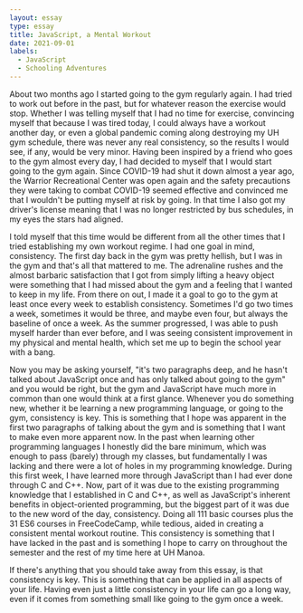 ```yaml
---
layout: essay
type: essay
title: JavaScript, a Mental Workout
date: 2021-09-01
labels:
  - JavaScript
  - Schooling Adventures
---
```


About two months ago I started going to the gym regularly again. I had tried to work out before in the past, but for whatever reason the exercise would stop. Whether I was telling myself that I had no time for exercise, convincing myself that because I was tired today, I could always have a workout another day, or even a global pandemic coming along destroying my UH gym schedule, there was never any real consistency, so the results I would see, if any, would be very minor. Having been inspired by a friend who goes to the gym almost every day, I had decided to myself that I would start going to the gym again. Since COVID-19 had shut it down almost a year ago, the Warrior Recreational Center was open again and the safety precautions they were taking to combat COVID-19 seemed effective and convinced me that I wouldn't be putting myself at risk by going. In that time I also got my driver's license meaning that I was no longer restricted by bus schedules, in my eyes the stars had aligned.

I told myself that this time would be different from all the other times that I tried establishing my own workout regime. I had one goal in mind, consistency. The first day back in the gym was pretty hellish, but I was in the gym and that's all that mattered to me. The adrenaline rushes and the almost barbaric satisfaction that I got from simply lifting a heavy object were something that I had missed about the gym and a feeling that I wanted to keep in my life. From there on out, I made it a goal to go to the gym at least once every week to establish consistency. Sometimes I'd go two times a week, sometimes it would be three, and maybe even four, but always the baseline of once a week. As the summer progressed, I was able to push myself harder than ever before, and I was seeing consistent improvement in my physical and mental health, which set me up to begin the school year with a bang.

Now you may be asking yourself, "it's two paragraphs deep, and he hasn't talked about JavaScript once and has only talked about going to the gym" and you would be right, but the gym and JavaScript have much more in common than one would think at a first glance. Whenever you do something new, whether it be learning a new programming language, or going to the gym, consistency is key. This is something that I hope was apparent in the first two paragraphs of talking about the gym and is something that I want to make even more apparent now. In the past when learning other programming languages I honestly did the bare minimum, which was enough to pass (barely) through my classes, but fundamentally I was lacking and there were a lot of holes in my programming knowledge. During this first week, I have learned more through JavaScript than I had ever done through C and C++. Now, part of it was due to the existing programming knowledge that I established in C and C++, as well as JavaScript's inherent benefits in object-oriented programming, but the biggest part of it was due to the new word of the day, consistency. Doing all 111 basic courses plus the 31 ES6 courses in FreeCodeCamp, while tedious, aided in creating a consistent mental workout routine. This consistency is something that I have lacked in the past and is something I hope to carry on throughout the semester and the rest of my time here at UH Manoa.

If there's anything that you should take away from this essay, is that consistency is key. This is something that can be applied in all aspects of your life. Having even just a little consistency in your life can go a long way, even if it comes from something small like going to the gym once a week.


